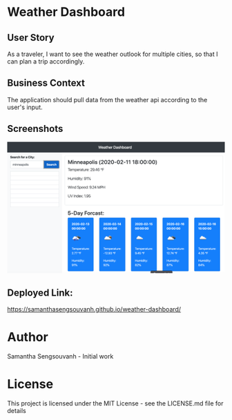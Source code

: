# Weather Dashboard

## User Story

As a traveler, I want to see the weather outlook for multiple cities, so that I can plan a trip accordingly.

## Business Context

The application should pull data from the weather api according to the user's input.

## Screenshots

![UI SCREENSHOT](./assets/weather-dashboard.png)

## Deployed Link: 

https://samanthasengsouvanh.github.io/weather-dashboard/

# Author

Samantha Sengsouvanh - Initial work 

# License

This project is licensed under the MIT License - see the LICENSE.md file for details
